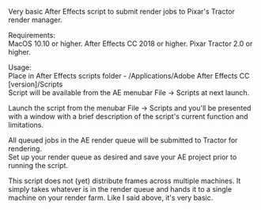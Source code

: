 Very basic After Effects script to submit render jobs to Pixar's Tractor render manager.  

Requirements:  
MacOS 10.10 or higher.
After Effects CC 2018 or higher.
Pixar Tractor 2.0 or higher.

Usage:  
Place in After Effects scripts folder - /Applications/Adobe After Effects CC [version]/Scripts  
Script will be available from the AE menubar File -> Scripts at next launch.

Launch the script from the menubar File -> Scripts and you'll be presented with a window with a brief description of the script's current function and limitations.

All queued jobs in the AE render queue will be submitted to Tractor for rendering.  
Set up your render queue as desired and save your AE project prior to running the script.

This script does not (yet) distribute frames across multiple machines.  It simply takes whatever is in the render queue and hands it to a single machine on your render farm.  Like I said above, it's very basic.

